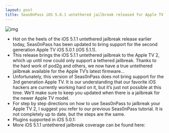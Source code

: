 ```yaml
---
layout: post
title: Seas0nPass iOS 5.0.1 untethered jailbreak released for Apple TV
---
```

![img](http://media.idownloadblog.com/wp-content/uploads/2011/12/Seas0nPass.jpg)
* Hot on the heels of the iOS 5.1.1 untethered jailbreak release earlier today, Seas0nPass has been updated to bring support for the second generation Apple TV iOS 5.0.1 (iOS 5.1.1).
* This release brings the iOS 5.1.1 untethered jailbreak to the Apple TV 2, which up until now could only support a tethered jailbreak. Thanks to the hard work of pod2g and others, we now have a true untethered jailbreak available for the Apple TV’s latest firmware…
* Unfortunately, this version of Seas0nPass does not bring support for the 3rd generation Apple TV. It is our understanding that our favorite iOS hackers are currently working hard on it, but it’s just not possible at this time. We’ll make sure to keep you updated when there is a jailbreak for the newer Apple TV model.
* For step by step directions on how to use Seas0nPass to jailbreak your Apple TV 2, I suggest you refer to our previous Seas0nPass tutorial. It is not completely up to date, but the steps are the same.
* Plugins supported in iOS 5.0.1:
* More iOS 5.1.1 untethered jailbreak coverage can be found here:

